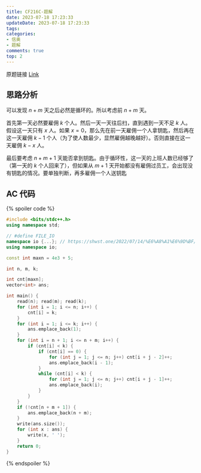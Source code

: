 ```yaml
---
title: CF216C-题解
date: 2023-07-18 17:23:33
updateDate: 2023-07-18 17:23:33
tags:
categories:
- 信奥
- 题解
comments: true
top: 2
---
```


原题链接 [Link](https://www.luogu.com.cn/problem/CF216C)

<!--more-->

## 思路分析

可以发现 $n + m$ 天之后必然是循环的。所以考虑前 $n + m$ 天。

首先第一天必然要雇佣 $k$ 个人。然后一天一天往后扫，直到遇到一天不足 $k$ 人。假设这一天只有 $x$ 人。如果 $x=0$，那么先在前一天雇佣一个人拿钥匙，然后再在这一天雇佣 $k-1$ 个人（为了使人数最少，显然雇佣越晚越好）。否则直接在这一天雇佣 $k-x$ 人。

最后要考虑 $n+m+1$ 天能否拿到钥匙。由于循环性，这一天的上班人数已经够了（第一天的 $k$ 个人回来了），但如果从 $m + 1$ 天开始都没有雇佣过员工，会出现没有钥匙的情况。要单独判断，再多雇佣一个人送钥匙

## AC 代码

{% spoiler code %}

```cpp
#include <bits/stdc++.h>
using namespace std;

// #define FILE_IO
namespace io {...}; // https://shwst.one/2022/07/14/%E6%A8%A1%E6%9D%BF/
using namespace io;

const int maxn = 4e3 + 5;

int n, m, k;

int cnt[maxn];
vector<int> ans;

int main() {
    read(n); read(m); read(k);
    for (int i = 1; i <= n; i++) {
        cnt[i] = k;
    }
    for (int i = 1; i <= k; i++) {
        ans.emplace_back(1);
    }
    for (int i = n + 1; i <= n + m; i++) {
        if (cnt[i] < k) {
            if (cnt[i] == 0) {
                for (int j = 1; j <= n; j++) cnt[i + j - 2]++;
                ans.emplace_back(i - 1);
            }
            while (cnt[i] < k) {
                for (int j = 1; j <= n; j++) cnt[i + j - 1]++;
                ans.emplace_back(i);
            }
        }
    }
    if (!cnt[n + m + 1]) {
        ans.emplace_back(n + m);
    }
    write(ans.size());
    for (int x : ans) {
        write(x, ' ');
    }
    return 0;
}
```
{% endspoiler %}